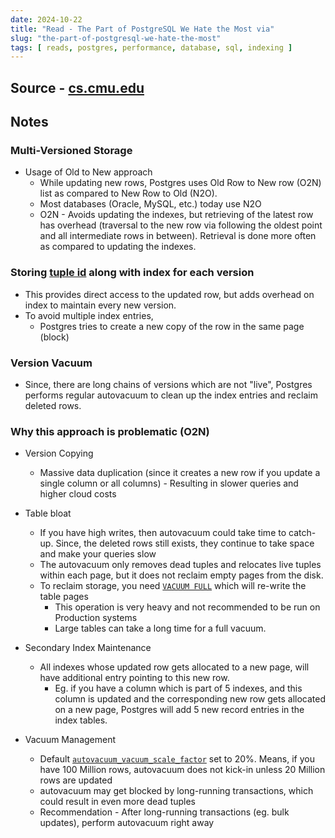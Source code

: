 ```yaml
---
date: 2024-10-22
title: "Read - The Part of PostgreSQL We Hate the Most via"
slug: "the-part-of-postgresql-we-hate-the-most"
tags: [ reads, postgres, performance, database, sql, indexing ]
---
```




## Source - [cs.cmu.edu][1]

## Notes

### Multi-Versioned Storage
* Usage of Old to New approach
  * While updating new rows, Postgres uses Old Row to New row (O2N) list as compared to New Row to Old (N2O).
  * Most databases (Oracle, MySQL, etc.) today use N2O
  * O2N - Avoids updating the indexes, but retrieving of the latest row has overhead (traversal to the new row via following the oldest point and all intermediate rows in between). Retrieval is done more often as compared to updating the indexes.

### Storing [tuple id][2] along with index for each version
* This provides direct access to the updated row, but adds overhead on index to maintain every new version.
* To avoid multiple index entries,
  * Postgres tries to create a new copy of the row in the same page (block)

### Version Vacuum
* Since, there are long chains of versions which are not "live", Postgres performs regular autovacuum to clean up the index entries and reclaim deleted rows.

### Why this approach is problematic (O2N)
* Version Copying
  * Massive data duplication (since it creates a new row if you update a single column or all columns) - Resulting in slower queries and higher cloud costs
* Table bloat
  * If you have high writes, then autovacuum could take time to catch-up. Since, the deleted rows still exists, they continue to take space and make your queries slow
  * The autovacuum only removes dead tuples and relocates live tuples within each page, but it does not reclaim empty pages from the disk.
  * To reclaim storage, you need [`VACUUM FULL`][3] which will re-write the table pages
    * This operation is very heavy and not recommended to be run on Production systems
    * Large tables can take a long time for a full vacuum.
* Secondary Index Maintenance
  * All indexes whose updated row gets allocated to a new page, will have additional entry pointing to this new row.
    * Eg. if you have a column which is part of 5 indexes, and this column is updated and the corresponding new row gets allocated on a new page, Postgres will add 5 new record entries in the index tables.
* Vacuum Management
  * Default [`autovacuum_vacuum_scale_factor`][4] set to 20%. Means, if you have 100 Million rows, autovacuum does not kick-in unless 20 Million rows are updated
  * autovacuum may get blocked by long-running transactions, which could result in even more dead tuples
  * Recommendation - After long-running transactions (eg. bulk updates), perform autovacuum right away



  [1]: https://www.cs.cmu.edu/~pavlo/blog/2023/04/the-part-of-postgresql-we-hate-the-most.html
  [2]: https://www.postgresql.org/docs/current/storage-page-layout.html#STORAGE-TUPLE-LAYOUT
  [3]: https://www.postgresql.org/docs/current/sql-vacuum.html#:~:text=VACUUM%20FULL%20rewrites%20the%20entire,while%20it%20is%20being%20processed.
  [4]: https://www.postgresql.org/docs/15/runtime-config-autovacuum.html#GUC-AUTOVACUUM-VACUUM-SCALE-FACTOR
